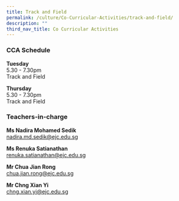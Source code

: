 ```yaml
---
title: Track and Field
permalink: /culture/Co-Curricular-Activities/track-and-field/
description: ""
third_nav_title: Co Curricular Activities
---
```

### CCA Schedule

**Tuesday**  
5.30 - 7.30pm  
Track and Field

**Thursday**  
5.30 - 7.30pm  
Track and Field

### Teachers-in-charge

**Ms Nadira Mohamed Sedik**  
[nadira.md.sedik@ejc.edu.sg](mailto:nadira.md.sedik@ejc.edu.sg)

**Ms Renuka Satianathan**  
[renuka.satianathan@ejc.edu.sg](mailto:renuka.satianathan@ejc.edu.sg)

**Mr Chua Jian Rong**  
[chua.jian.rong@ejc.edu.sg](mailto:chua.jian.rong@ejc.edu.sg)

**Mr Chng Xian Yi**  
[chng.xian.yi@ejc.edu.sg](mailto:chng.xian.yi@ejc.edu.sg)